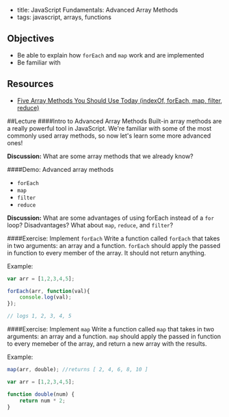 - title: JavaScript Fundamentals: Advanced Array Methods
- tags: javascript, arrays, functions

## Objectives
* Be able to explain how `forEach` and `map` work and are implemented
* Be familiar with 

## Resources
- [Five Array Methods You Should Use Today (indexOf, forEach, map, filter, reduce)](http://colintoh.com/blog/5-array-methods-that-you-should-use-today)

##Lecture
####Intro to Advanced Array Methods
Built-in array methods are a really powerful tool in JavaScript. We're familiar with some of the most commonly used array methods, so now let's learn some more advanced ones! 

**Discussion:** What are some array methods that we already know?

####Demo: Advanced array methods
- `forEach`
- `map`
- `filter`
- `reduce`

**Discussion:** What are some advantages of using forEach instead of a `for` loop? Disadvantages? What about `map`, `reduce`, and `filter`?

####Exercise: Implement `forEach`
Write a function called `forEach` that takes in two arguments: an array and a function. `forEach` should apply the passed in function to every member of the array. It should not return anything.

Example:
```javascript
var arr = [1,2,3,4,5];

forEach(arr, function(val){
	console.log(val);
}); 

// logs 1, 2, 3, 4, 5
```

####Exercise: Implement `map`
Write a function called `map` that takes in two arguments: an array and a function. `map` should apply the passed in function to every memeber of the array, and return a new array with the results. 

Example:
```javascript
map(arr, double); //returns [ 2, 4, 6, 8, 10 ]

var arr = [1,2,3,4,5];

function double(num) {
	return num * 2;
}
```